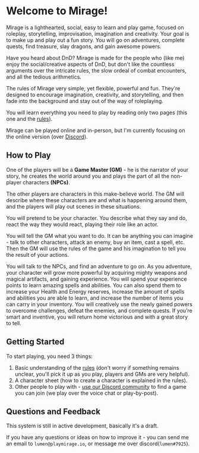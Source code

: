 # Welcome to Mirage!
Mirage is a lighthearted, social, easy to learn and play game, focused on roleplay, storytelling, improvisation, imagination and creativity. Your goal is to make up and play out a fun story. You will go on adventures, complete quests, find treasure, slay dragons, and gain awesome powers.

Have you heard about DnD? Mirage is made for the people who (like me) enjoy the social/creative aspects of DnD, but don't like the countless arguments over the intricate rules, the slow ordeal of combat encounters, and all the tedious arithmetics.

The rules of Mirage very simple, yet flexible, powerful and fun. They're designed to encourage imagination, creativity, and storytelling, and then fade into the background and stay out of the way of roleplaying.

You will learn everything you need to play by reading only two pages (this one and the [rules](/rules)).

Mirage can be played online and in-person, but I'm currently focusing on the online version (over [Discord](https://discord.gg/zt4N23d)).

## How to Play
One of the players will be a **Game Master (GM)** - he is the narrator of your story, he creates the world around you and plays the part of all the non-player characters **(NPCs)**.

The other players are characters in this make-believe world. The GM will describe where these characters are and what is happening around them, and the players will play out scenes in these situations.

You will pretend to be your character. You describe what they say and do, react the way they would react, playing their role like an actor.

You will tell the GM what you want to do. It can be anything you can imagine - talk to other characters, attack an enemy, buy an item, cast a spell, etc. Then the GM will use the rules of the game and his imagination to tell you the result of your actions.

You will talk to the NPCs, and find an adventure to go on. As you adventure, your character will grow more powerful by acquiring mighty weapons and magical artifacts, and gaining experience. You will spend your experience points to learn amazing spells and abilities. You can also spend them to increase your Health and Energy reserves, increase the amount of spells and abilities you are able to learn, and increase the number of items you can carry in your inventory. You will creatively use the newly gained powers to overcome challenges, defeat the enemies, and complete quests. If you’re smart and inventive, you will return home victorious and with a great story to tell.

## Getting Started

To start playing, you need 3 things:

1. Basic understanding of the [rules](/rules) (don't worry if something remains unclear, you'll pick it up as you play, players and GMs are very helpful).
2. A character sheet (how to create a character is explained in the rules).
3. Other people to play with - [use our Discord community](https://discord.gg/zt4N23d) to find a game you can join  (we play over the voice chat or play-by-post).

## Questions and Feedback

This system is still in active development, basically it's a draft.

If you have any questions or ideas on how to improve it - you can send me an email to `lumen@playmirage.io`, or message me over discord(`lumen#7925`).
